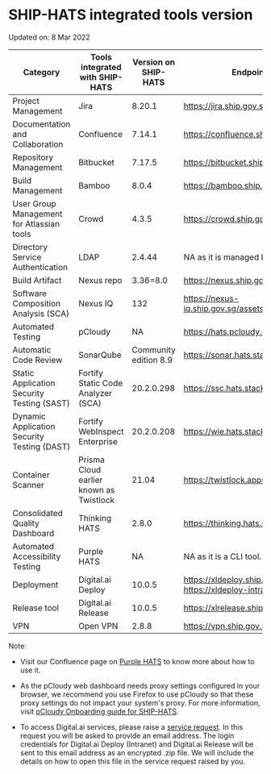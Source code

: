 # SHIP-HATS integrated tools version
Updated on: 8 Mar 2022

| **Category** | **Tools integrated with SHIP-HATS** | **Version on SHIP-HATS** | **Endpoint(URL)** |
| --- | --- | --- | --- |
| Project Management | Jira | 8.20.1 |https://jira.ship.gov.sg/|
| Documentation and Collaboration | Confluence | 7.14.1 |https://confluence.ship.gov.sg/|
| Repository Management | Bitbucket | 7.17.5 |https://bitbucket.ship.gov.sg/|
| Build Management | Bamboo | 8.0.4 | https://bamboo.ship.gov.sg/ |
| User Group Management for Atlassian tools | Crowd | 4.3.5 | https://crowd.ship.gov.sg|
| Directory Service Authentication | LDAP | 2.4.44 | NA as it is managed by Crowd. |
| Build Artifact | Nexus repo | 3.36=8.0 | https://nexus.ship.gov.sg/|
| Software Composition Analysis (SCA) | Nexus IQ | 132 | https://nexus-iq.ship.gov.sg/assets/index.html |
| Automated Testing| pCloudy | NA | https://hats.pcloudy.com/|
| Automatic Code Review | SonarQube | Community edition 8.9 | https://sonar.hats.stack.gov.sg/sonar |
| Static Application Security Testing (SAST) | Fortify Static Code Analyzer (SCA) | 20.2.0.298 | https://ssc.hats.stack.gov.sg/ssc |
| Dynamic Application Security Testing (DAST) | Fortify WebInspect Enterprise | 20.2.0.208 | https://wie.hats.stack.gov.sg/WIE/|
| Container Scanner | Prisma Cloud earlier known as Twistlock | 21.04 | https://twistlock.apps.hats.stack.gov.sg/|
| Consolidated Quality Dashboard | Thinking HATS | 2.8.0 | https://thinking.hats.stack.gov.sg/ |
| Automated Accessibility Testing | Purple HATS | NA | NA as it is a CLI tool. |
|Deployment | Digital.ai Deploy | 10.0.5 | https://xldeploy.ship.gov.sg/ https://xldeploy-intranet.ship.gov.sg/ |
| Release tool | Digital.ai Release | 10.0.5 | https://xlrelease.ship.gov.sg/ |
| VPN | Open VPN | 2.8.8 | https://vpn.ship.gov.sg |

Note:

- Visit our Confluence page on [Purple HATS](https://confluence.ship.gov.sg/display/HATSKB/Purple+HATS) to know more about how to use it.

- As the pCloudy web dashboard needs proxy settings configured in your browser, we recommend you use Firefox to use pCloudy so that these proxy settings do not impact your system&#39;s proxy. For more information, visit [pCloudy Onboarding guide for SHIP-HATS](https://confluence.ship.gov.sg/display/HATSKB/pCloudy+Onboarding+Guide).

- To access Digital.ai services, please raise a [service request](https://jira.ship.gov.sg/servicedesk/customer/portal/11/create/214). In this request you will be asked to provide an email address. The login credentials for Digital.ai Deploy (Intranet) and Digital.ai Release will be sent to this email address as an encrypted .zip file. We will include the details on how to open this file in the service request raised by you.
